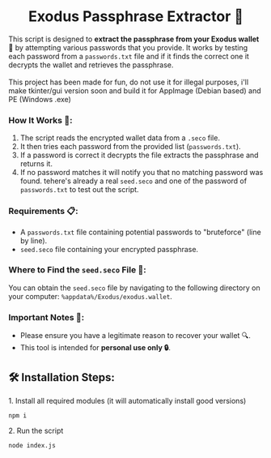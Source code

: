 <h1 align="center" id="title">Exodus Passphrase Extractor 🔑</h1>

<p>This script is designed to <strong>extract the passphrase from your Exodus wallet 💼</strong> by attempting various passwords that you provide. It works by testing each password from a <code>passwords.txt</code> file and if it finds the correct one it decrypts the wallet and retrieves the passphrase.</br></br>This project has been made for fun, do not use it for illegal purposes, i'll make tkinter/gui version soon and build it for AppImage (Debian based) and PE (Windows .exe)</p>

### **How It Works 🤔:**

1.  The script reads the encrypted wallet data from a `.seco` file.
2.  It then tries each password from the provided list (`passwords.txt`).
3.  If a password is correct it decrypts the file extracts the passphrase and returns it.
4.  If no password matches it will notify you that no matching password was found.
tehere's already a real `seed.seco` and one of the password of `passwords.txt` to test out the script.
  

### **Requirements 📋:**

*   A `passwords.txt` file containing potential passwords to "bruteforce" (line by line).
*   `seed.seco` file containing your encrypted passphrase.

  

### **Where to Find the `seed.seco` File 📂:**

<p>You can obtain the <code>seed.seco</code> file by navigating to the following directory on your computer: <code>%appdata%/Exodus/exodus.wallet</code>.</p>

### **Important Notes 📝:**

*   Please ensure you have a legitimate reason to recover your wallet 🔍.
*   This tool is intended for **personal use only 🔒**.

  

<h2>🛠️ Installation Steps:</h2>

<p>1. Install all required modules (it will automatically install good versions)</p>

```
npm i
```

<p>2. Run the script</p>

```
node index.js
```
